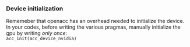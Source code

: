 ### Device initialization  
Rememeber that openacc has an overhead needed to initialize the device.  
In your codes, before writing the various pragmas, manually initialize the gpu by writing *only once*:  
```acc_init(acc_device_nvidia)```
